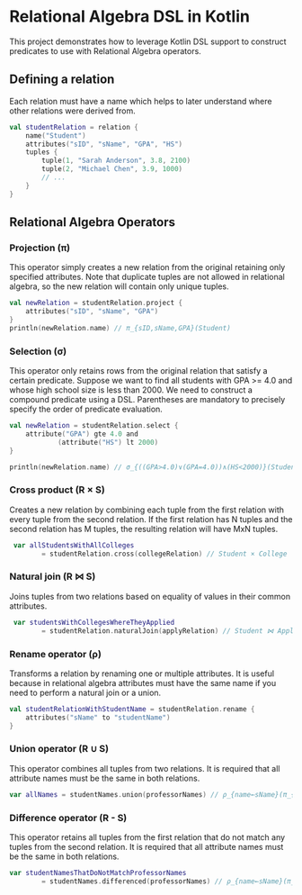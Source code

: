 # Relational Algebra DSL in Kotlin
This project demonstrates how to leverage Kotlin DSL support
to construct predicates to use with Relational Algebra operators.

## Defining a relation
Each relation must have a name which helps to later understand where other relations were derived from.
```kotlin
val studentRelation = relation {
    name("Student")
    attributes("sID", "sName", "GPA", "HS")
    tuples {
        tuple(1, "Sarah Anderson", 3.8, 2100)
        tuple(2, "Michael Chen", 3.9, 1000)
        // ...
    }
}
```

## Relational Algebra Operators

### Projection (π)
This operator simply creates a new relation from the original retaining only specified attributes.
Note that duplicate tuples are not allowed in relational algebra, so the new relation will contain only unique tuples.

```kotlin
val newRelation = studentRelation.project {
    attributes("sID", "sName", "GPA")
}
println(newRelation.name) // π_{sID,sName,GPA}(Student)
```

### Selection (σ)
This operator only retains rows from the original relation that satisfy a certain predicate.
Suppose we want to find all students with GPA >= 4.0 and whose high school size is less than 2000.
We need to construct a compound predicate using a DSL.
Parentheses are mandatory to precisely specify the order of predicate evaluation.

```kotlin
val newRelation = studentRelation.select {
    attribute("GPA") gte 4.0 and
            (attribute("HS") lt 2000)
}

println(newRelation.name) // σ_{((GPA>4.0)∨(GPA=4.0))∧(HS<2000)}(Student)
```
### Cross product (R × S)
Creates a new relation by combining each tuple from the first relation
with every tuple from the second relation. If the first relation has N tuples
and the second relation has M tuples, the resulting relation will have MxN tuples.

```kotlin
 var allStudentsWithAllColleges
        = studentRelation.cross(collegeRelation) // Student × College
```

### Natural join (R ⋈ S)
Joins tuples from two relations based on equality of values in their common attributes. 

```kotlin
 var studentsWithCollegesWhereTheyApplied
        = studentRelation.naturalJoin(applyRelation) // Student ⋈ Apply
```

### Rename operator (ρ)
Transforms a relation by renaming one or multiple attributes.
It is useful because in relational algebra attributes must have the same name if you need to perform
a natural join or a union.

```kotlin
val studentRelationWithStudentName = studentRelation.rename {
    attributes("sName" to "studentName")
}
```

### Union operator (R ∪ S)
This operator combines all tuples from two relations.
It is required that all attribute names must be the same in both relations.

```kotlin
var allNames = studentNames.union(professorNames) // ρ_{name←sName}(π_{sName}(Student)) ∪ ρ_{name←pName}(π_{pName}(Professor))
```

### Difference operator (R - S)
This operator retains all tuples from the first relation that do not match any tuples from the second relation.
It is required that all attribute names must be the same in both relations.

```kotlin
var studentNamesThatDoNotMatchProfessorNames
        = studentNames.differenced(professorNames) // ρ_{name←sName}(π_{sName}(Student)) - ρ_{name←pName}(π_{pName}(Professor))
```
